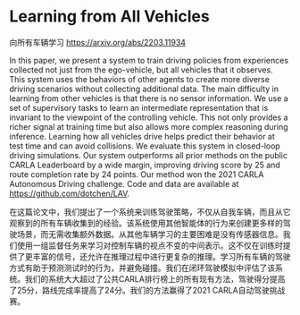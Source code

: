 # Learning from All Vehicles
向所有车辆学习 https://arxiv.org/abs/2203.11934

In this paper, we present a system to train driving policies from experiences collected not just from the ego-vehicle, but all vehicles that it observes. This system uses the behaviors of other agents to create more diverse driving scenarios without collecting additional data. The main difficulty in learning from other vehicles is that there is no sensor information. We use a set of supervisory tasks to learn an intermediate representation that is invariant to the viewpoint of the controlling vehicle. This not only provides a richer signal at training time but also allows more complex reasoning during inference. Learning how all vehicles drive helps predict their behavior at test time and can avoid collisions. We evaluate this system in closed-loop driving simulations. Our system outperforms all prior methods on the public CARLA Leaderboard by a wide margin, improving driving score by 25 and route completion rate by 24 points. Our method won the 2021 CARLA Autonomous Driving challenge. Code and data are available at https://github.com/dotchen/LAV.

在这篇论文中，我们提出了一个系统来训练驾驶策略，不仅从自我车辆，而且从它观察到的所有车辆收集到的经验。该系统使用其他智能体的行为来创建更多样的驾驶场景，而无需收集额外数据。从其他车辆学习的主要困难是没有传感器信息。我们使用一组监督任务来学习对控制车辆的视点不变的中间表示。这不仅在训练时提供了更丰富的信号，还允许在推理过程中进行更复杂的推理。学习所有车辆的驾驶方式有助于预测测试时的行为，并避免碰撞。我们在闭环驾驶模拟中评估了该系统。我们的系统大大超过了公共CARLA排行榜上的所有现有方法，驾驶得分提高了25分，路线完成率提高了24分。我们的方法赢得了2021 CARLA自动驾驶挑战赛。